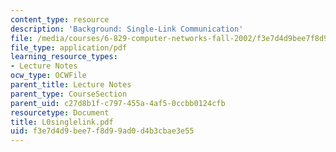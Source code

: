 ```yaml
---
content_type: resource
description: 'Background: Single-Link Communication'
file: /media/courses/6-829-computer-networks-fall-2002/f3e7d4d9bee7f8d99ad0d4b3cbae3e55_L0singlelink.pdf
file_type: application/pdf
learning_resource_types:
- Lecture Notes
ocw_type: OCWFile
parent_title: Lecture Notes
parent_type: CourseSection
parent_uid: c27d8b1f-c797-455a-4af5-0ccbb0124cfb
resourcetype: Document
title: L0singlelink.pdf
uid: f3e7d4d9-bee7-f8d9-9ad0-d4b3cbae3e55
---
```

